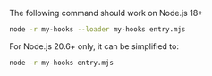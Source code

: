 The following command should work on Node.js 18+

```sh
node -r my-hooks --loader my-hooks entry.mjs
```

For Node.js 20.6+ only, it can be simplified to:

```sh
node -r my-hooks entry.mjs
```
